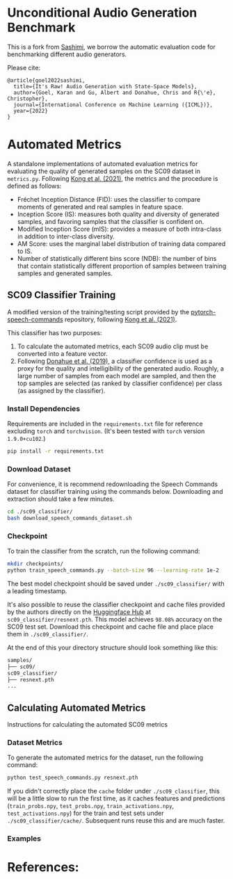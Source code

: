 # Unconditional Audio Generation Benchmark
This is a fork from [Sashimi](https://github.com/HazyResearch/state-spaces/tree/main/sashimi), we borrow the automatic evaluation code for benchmarking different audio generators.

Please cite:
```
@article{goel2022sashimi,
  title={It's Raw! Audio Generation with State-Space Models},
  author={Goel, Karan and Gu, Albert and Donahue, Chris and R{\'e}, Christopher},
  journal={International Conference on Machine Learning ({ICML})},
  year={2022}
}
```

# Automated Metrics
A standalone implementations of automated evaluation metrics for evaluating the quality of generated samples on the SC09 dataset in `metrics.py`. Following [Kong et al. (2021)](https://arxiv.org/pdf/2009.09761.pdf), the metrics and the procedure is defined as follows:
* Fréchet Inception Distance (FID): uses the classifier to compare moments of generated and real samples in feature space.
* Inception Score (IS): measures both quality and diversity of generated samples, and favoring samples that the classifier is confident on.
* Modified Inception Score (mIS): provides a measure of both intra-class in addition to inter-class diversity.
* AM Score: uses the marginal label distribution of training data compared to IS.
* Number of statistically different bins score (NDB): the number of bins that contain statistically different proportion of samples between training samples and generated samples. 

## SC09 Classifier Training
A modified version of the training/testing script provided by the [pytorch-speech-commands](https://github.com/tugstugi/pytorch-speech-commands) repository, following [Kong et al. (2021)](https://arxiv.org/pdf/2009.09761.pdf).

This classifier has two purposes:
1. To calculate the automated metrics, each SC09 audio clip must be converted into a feature vector. 
2. Following [Donahue et al. (2019)](https://arxiv.org/pdf/1802.04208.pdf), a classifier confidence is used as a proxy for the quality and intelligibility of the generated audio. Roughly, a large number of samples from each model are sampled, and then the top samples are selected (as ranked by classifier confidence) per class (as assigned by the classifier).

### Install Dependencies
Requirements are included in the `requirements.txt` file for reference excluding `torch` and `torchvision`. (It's been tested with `torch` version `1.9.0+cu102`.)
```bash
pip install -r requirements.txt
```

### Download Dataset
For convenience, it is recommend redownloading the Speech Commands dataset for classifier training using the commands below. Downloading and extraction should take a few minutes.
```bash
cd ./sc09_classifier/
bash download_speech_commands_dataset.sh
```

### Checkpoint
To train the classifier from the scratch, run the following command:
```bash
mkdir checkpoints/
python train_speech_commands.py --batch-size 96 --learning-rate 1e-2
```
The best model checkpoint should be saved under `./sc09_classifier/` with a leading timestamp. 

It's also possible to reuse the classifier checkpoint and cache files provided by the authors directly on the [Huggingface Hub](https://huggingface.co/krandiash/sashimi-release) at `sc09_classifier/resnext.pth`. This model achieves `98.08%` accuracy on the SC09 test set. Download this checkpoint and cache file and place place them in `./sc09_classifier/`.

At the end of this your directory structure should look something like this:
```bash
samples/
├── sc09/
sc09_classifier/
├── resnext.pth
...
```

## Calculating Automated Metrics
Instructions for calculating the automated SC09 metrics 

### Dataset Metrics
To generate the automated metrics for the dataset, run the following command:
```bash
python test_speech_commands.py resnext.pth
```
If you didn't correctly place the `cache` folder under `./sc09_classifier`, this will be a little slow to run the first time, as it caches features and predictions (`train_probs.npy`, `test_probs.npy`, `train_activations.npy`, `test_activations.npy`) for the train and test sets under `./sc09_classifier/cache/`. Subsequent runs reuse this and are much faster.

### Examples

# References:
